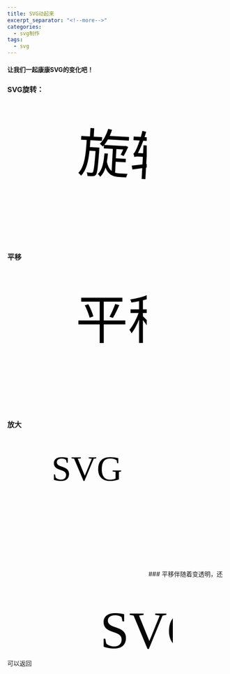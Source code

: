 ```yaml
---
title: SVG动起来
excerpt_separator: "<!--more-->"
categories: 
  - svg制作
tags:
  - svg
---
```

#### 让我们一起康康SVG的变化吧！

<!--more-->

### SVG旋转：
<svg width="320" height="320" xmlns="http://www.w3.org/2000/svg">
  <g> 
    <text font-family="microsoft yahei" font-size="120" y="160" x="160">旋转</text>
    <animateTransform attributeName="transform" begin="0s" dur="10s" type="rotate" from="0 160 160" to="360 160 160" repeatCount="indefinite"/>
  </g>
</svg>

### 平移
<svg width="320" height="320" xmlns="http://www.w3.org/2000/svg">
  <g> 
    <text font-family="microsoft yahei" font-size="120" y="160" x="160">
    平移
      <animate attributeName="x" from="160" to="60" begin="0s" dur="3s" repeatCount="indefinite" />
    </text>
  </g>
</svg>

### 放大
<svg width="320" height="320" xmlns="http://www.w3.org/2000/svg">
  <g> 
    <text font-family="microsoft yahei" font-size="80" y="100" x="100">SVG</text>
    <animateTransform attributeName="transform" begin="0s" dur="3s"  type="scale" from="1" to="1.5" repeatCount="indefinite"/>
  </g>
</svg>
### 平移伴随着变透明，还可以返回
<svg width="320" height="200" xmlns="http://www.w3.org/2000/svg">
    <text font-family="microsoft yahei" font-size="120" y="160" x="160">SVG
        <animate attributeName="x" from="160" to="60" begin="0s" dur="3s" repeatCount="indefinite" />
        <animate attributeName="opacity" from="1" to="0" begin="0s" dur="3s" repeatCount="indefinite" />
		<animate attributeName="x" values="160;40;160" dur="3s" repeatCount="indefinite" />
    </text>
</svg>
